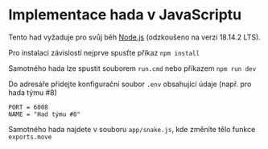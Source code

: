 # Implementace hada v JavaScriptu

Tento had vyžaduje pro svůj běh [Node.js](https://nodejs.org/) (odzkoušeno na verzi 18.14.2 LTS).

Pro instalaci závislostí nejprve spusťte příkaz `npm install`

Samotného hada lze spustit souborem `run.cmd` nebo příkazem `npm run dev`

Do adresáře přidejte konfigurační soubor `.env` obsahující údaje (např. pro hada týmu #8)
```
PORT = 6008
NAME = "Had týmu #8"
```

Samotného hada najdete v souboru `app/snake.js`, kde změníte tělo funkce `exports.move`
